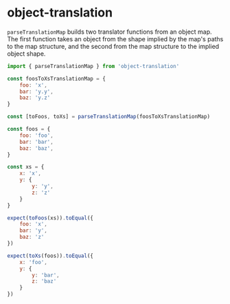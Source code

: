 # object-translation

`parseTranslationMap` builds two translator functions from an object map. The first function takes an object from the shape implied by the map's paths to the map structure, and the second from the map structure to the implied object shape.

```js
import { parseTranslationMap } from 'object-translation'

const foosToXsTranslationMap = {
    foo: 'x',
    bar: 'y.y',
    baz: 'y.z'
}

const [toFoos, toXs] = parseTranslationMap(foosToXsTranslationMap)

const foos = {
    foo: 'foo',
    bar: 'bar',
    baz: 'baz',
}

const xs = {
    x: 'x',
    y: {
        y: 'y',
        z: 'z'
    }
}

expect(toFoos(xs)).toEqual({
    foo: 'x',
    bar: 'y',
    baz: 'z'
})

expect(toXs(foos)).toEqual({
    x: 'foo',
    y: {
        y: 'bar',
        z: 'baz'
    }
})
```
